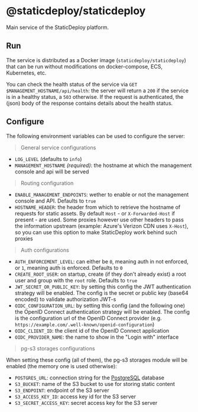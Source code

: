 # @staticdeploy/staticdeploy

Main service of the StaticDeploy platform.

## Run

The service is distributed as a Docker image (`staticdeploy/staticdeploy`) that
can be run without modifications on docker-compose, ECS, Kubernetes, etc.

You can check the health status of the service via
`GET $MANAGEMENT_HOSTNAME/api/health`: the server will return a `200` if the
service is in a healthy status, a `503` otherwise. If the request is
authenticated, the (json) body of the response contains details about the health
status.

## Configure

The following environment variables can be used to configure the server:

> General service configurations

- `LOG_LEVEL` (defaults to `info`)
- `MANAGEMENT_HOSTNAME` _(required)_: the hostname at which the management
  console and api will be served

> Routing configuration

- `ENABLE_MANAGEMENT_ENDPOINTS`: wether to enable or not the management console
  and API. Defaults to `true`
- `HOSTNAME_HEADER`: the header from which to retrieve the hostname of requests
  for static assets. By default `Host` - or `X-Forwarded-Host` if present - are
  used. Some proxies however use other headers to pass the information upstream
  (example: Azure's Verizon CDN uses `X-Host`), so you can use this option to
  make StaticDeploy work behind such proxies

> Auth configurations

- `AUTH_ENFORCEMENT_LEVEL`: can either be `0`, meaning auth in not enforced, or
  `1`, meaning auth is enforced. Defaults to `0`
- `CREATE_ROOT_USER`: on startup, create (if they don't already exist) a root
  user and group with the `root` role. Defaults to `true`
- `JWT_SECRET_OR_PUBLIC_KEY`: by setting this config the JWT authentication
  strategy will be enabled. The config is the secret or public key (base64
  encoded) to validate authorization JWT-s
- `OIDC_CONFIGURATION_URL`: by setting this config (and the following one) the
  OpenID Connect authentication strategy will be enabled. The config is the
  configuration url of the OpenID Connect provider (e.g.
  `https://example.com/.well-known/openid-configuration`)
- `OIDC_CLIENT_ID`: the client id of the OpenID Connect application
- `OIDC_PROVIDER_NAME`: the name to show in the "Login with" interface

> pg-s3 storages configurations

When setting these config (all of them), the pg-s3 storages module will be
enabled (the memory one is used otherwise):

- `POSTGRES_URL`: connection string for the
  [PostgreSQL](https://www.postgresql.org/) database
- `S3_BUCKET`: name of the S3 bucket to use for storing static content
- `S3_ENDPOINT`: endpoint of the S3 server
- `S3_ACCESS_KEY_ID`: access key id for the S3 server
- `S3_SECRET_ACCESS_KEY`: secret access key for the S3 server
